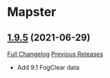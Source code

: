 # Mapster

## [1.9.5](https://github.com/Nevcairiel/Mapster/tree/1.9.5) (2021-06-29)
[Full Changelog](https://github.com/Nevcairiel/Mapster/compare/1.9.4...1.9.5) [Previous Releases](https://github.com/Nevcairiel/Mapster/releases)

- Add 9.1 FogClear data  
